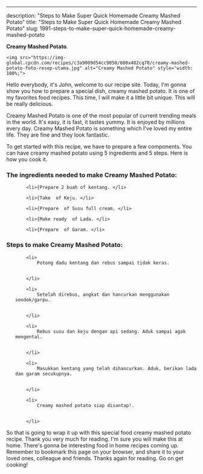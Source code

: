 ---
description: "Steps to Make Super Quick Homemade Creamy Mashed Potato"
title: "Steps to Make Super Quick Homemade Creamy Mashed Potato"
slug: 1991-steps-to-make-super-quick-homemade-creamy-mashed-potato

<p>
	<strong>Creamy Mashed Potato</strong>. 
	
</p>
<p>
	
	<img src="https://img-global.cpcdn.com/recipes/c3a9009d54cc9050/680x482cq70/creamy-mashed-potato-foto-resep-utama.jpg" alt="Creamy Mashed Potato" style="width: 100%;">
	
	
</p>
<p>
	Hello everybody, it's John, welcome to our recipe site. Today, I'm gonna show you how to prepare a special dish, creamy mashed potato. It is one of my favorites food recipes. This time, I will make it a little bit unique. This will be really delicious.
</p>
	
<p>
	Creamy Mashed Potato is one of the most popular of current trending meals in the world. It's easy, it is fast, it tastes yummy. It is enjoyed by millions every day. Creamy Mashed Potato is something which I've loved my entire life. They are fine and they look fantastic.
</p>
<p>
	
</p>

<p>
To get started with this recipe, we have to prepare a few components. You can have creamy mashed potato using 5 ingredients and 5 steps. Here is how you cook it.
</p>

<h3>The ingredients needed to make Creamy Mashed Potato:</h3>

<ol>
	
		<li>{Prepare 2 buah of kentang. </li>
	
		<li>{Take  of Keju. </li>
	
		<li>{Prepare  of Susu full cream. </li>
	
		<li>{Make ready  of Lada. </li>
	
		<li>{Prepare  of Garam. </li>
	
</ol>
<p>
	
</p>

<h3>Steps to make Creamy Mashed Potato:</h3>

<ol>
	
		<li>
			Potong dadu kentang dan rebus sampai tidak keras.
			
			
		</li>
	
		<li>
			Setelah direbus, angkat dan hancurkan menggunakan sendok/garpu.
			
			
		</li>
	
		<li>
			Rebus susu dan keju dengan api sedang. Aduk sampai agak mengental.
			
			
		</li>
	
		<li>
			Masukkan kentang yang telah dihancurkan. Aduk, berikan lada dan garam secukupnya.
			
			
		</li>
	
		<li>
			Creamy mashed potato siap disantap!.
			
			
		</li>
	
</ol>

<p>
	
</p>

<p>
	So that is going to wrap it up with this special food creamy mashed potato recipe. Thank you very much for reading. I'm sure you will make this at home. There's gonna be interesting food in home recipes coming up. Remember to bookmark this page on your browser, and share it to your loved ones, colleague and friends. Thanks again for reading. Go on get cooking!
</p>
